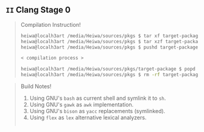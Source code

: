 ## `II` Clang Stage 0
> Compilation Instruction!
> ```sh
> heiwa@localh3art /media/Heiwa/sources/pkgs $ tar xf target-package.tar.xz
> heiwa@localh3art /media/Heiwa/sources/pkgs $ tar xzf target-package.tar.gz
> heiwa@localh3art /media/Heiwa/sources/pkgs $ pushd target-package
> 
> < compilation process >
> 
> heiwa@localh3art /media/Heiwa/sources/pkgs/target-package $ popd
> heiwa@localh3art /media/Heiwa/sources/pkgs $ rm -rf target-package
> ```

> Build Notes!
> 1. Using GNU's `bash` as current shell and symlink it to `sh`.
> 2. Using GNU's `gawk` as `awk` implementation.
> 3. Using GNU's `bison` as `yacc` replacements (symlinked).
> 4. Using `flex` as `lex` alternative lexical analyzers.
> ```sh
> ```

